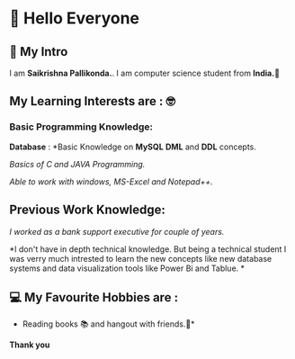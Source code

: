 # :wave: Hello Everyone

## 📝 My Intro

I am  **Saikrishna Pallikonda.**. I am computer science student from **India.**🚀

## My Learning Interests are : 🤓

### Basic Programming Knowledge:

**Database** : *Basic Knowledge on **MySQL** **DML** and **DDL** concepts.

*Basics of C and JAVA Programming.*

*Able to work with windows, MS-Excel and Notepad++.*
 
 
## Previous Work Knowledge: 

*I worked as a bank support executive for couple of years.*

*I don't have in depth technical knowledge. But being a technical student I was verry much intrested to learn the new concepts like new database systems and data visualization tools like Power Bi and Tablue. *

## 💻 My Favourite Hobbies are :

* Reading books 📚 and hangout with friends.🙂*

**Thank you**
